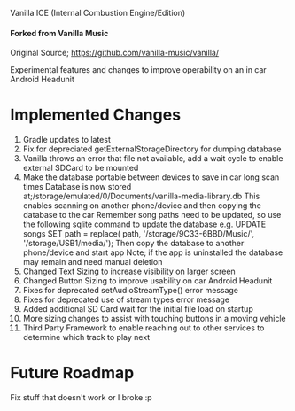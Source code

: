 Vanilla ICE (Internal Combustion Engine/Edition)
<h4>Forked from Vanilla Music</h4>

Original Source;
https://github.com/vanilla-music/vanilla/

Experimental features and changes to improve operability on an in car Android Headunit

Implemented Changes
===================
 1) Gradle updates to latest 
 2) Fix for depreciated getExternalStorageDirectory for dumping database
 3) Vanilla throws an error that file not available, add a wait cycle to enable external SDCard to be mounted
 4) Make the database portable between devices to save in car long scan times
    Database is now stored at;/storage/emulated/0/Documents/vanilla-media-library.db
    This enables scanning on another phone/device and then copying the database to the car
    Remember song paths need to be updated, so use the following sqlite command to update the database e.g.
    UPDATE songs SET path = replace( path, '/storage/9C33-6BBD/Music/', '/storage/USB1/media/');
    Then copy the database to another phone/device and start app
    Note; if the app is uninstalled the database may remain and need manual deletion
 5) Changed Text Sizing to increase visibility on larger screen
 6) Changed Button Sizing to improve usability on car Android Headunit
 7) Fixes for deprecated setAudioStreamType() error message
 8) Fixes for deprecated use of stream types error message
 9) Added additional SD Card wait for the initial file load on startup
10) More sizing changes to assist with touching buttons in a moving vehicle
11) Third Party Framework to enable reaching out to other services to determine which track to play next

Future Roadmap
==============
Fix stuff that doesn't work or I broke :p